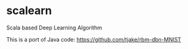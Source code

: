 scalearn
========

Scala based Deep Learning Algorithm

This is a port of Java code: https://github.com/tjake/rbm-dbn-MNIST
